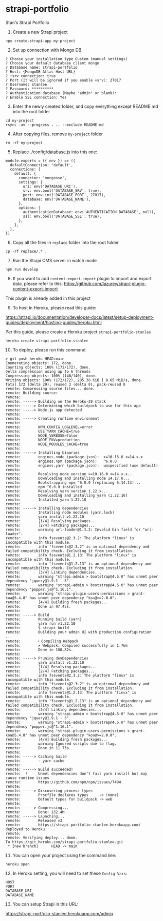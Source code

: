# strapi-portfolio

Stan's Strapi Portfolio

1. Create a new Strapi project

```
npx create-strapi-app my-project
```

2. Set up connection with Mongo DB

```
? Choose your installation type Custom (manual settings)
? Choose your default database client mongo
? Database name: strapi-portfolio
? Host: {MongoDB Atlas Host URL}
? +srv connection: true
? Port (It will be ignored if you enable +srv): 27017
? Username: stanlee
? Password: **********
? Authentication database (Maybe "admin" or blank):
? Enable SSL connection: Yes
```

3. Enter the newly created folder, and copy everything except README.md into the root folder

```
cd my-project
rsync -av --progress . .. --exclude README.md
```

4. After copying files, remove `my-project` folder

```
rm -rf my-project
```

5. Replace ./config/database.js into this one:

```
module.exports = ({ env }) => ({
  defaultConnection: 'default',
  connections: {
    default: {
      connector: 'mongoose',
      settings: {
        uri: env('DATABASE_URI'),
        srv: env.bool('DATABASE_SRV', true),
        port: env.int('DATABASE_PORT', 27017),
        database: env('DATABASE_NAME'),
      },
      options: {
        authenticationDatabase: env('AUTHENTICATION_DATABASE', null),
        ssl: env.bool('DATABASE_SSL', true),
      },
    },
  },
})
```

6. Copy all the files in `replace` folder into the root folder

```
cp -rf replace/.* .
```

7. Run the Strapi CMS server in watch mode

```
npm run develop
```

8. If you want to add `content-export-import` plugin to import and export data, please refer to this: https://github.com/lazurey/strapi-plugin-content-export-import

This plugin is already added in this project

9. To host in Heroku, please read this guide:

https://strapi.io/documentation/developer-docs/latest/setup-deployment-guides/deployment/hosting-guides/heroku.html

Per this guide, please create a Heroku project `strapi-portfolio-stanlee`

```
heroku create strapi-portfolio-stanlee
```

10. To deploy, please run this command

```
> git push heroku HEAD:main
Enumerating objects: 172, done.
Counting objects: 100% (172/172), done.
Delta compression using up to 6 threads
Compressing objects: 100% (140/140), done.
Writing objects: 100% (172/172), 285.38 KiB | 8.65 MiB/s, done.
Total 172 (delta 29), reused 3 (delta 0), pack-reused 0
remote: Compressing source files... done.
remote: Building source:
remote:
remote: -----> Building on the Heroku-20 stack
remote: -----> Determining which buildpack to use for this app
remote: -----> Node.js app detected
remote:
remote: -----> Creating runtime environment
remote:
remote:        NPM_CONFIG_LOGLEVEL=error
remote:        USE_YARN_CACHE=true
remote:        NODE_VERBOSE=false
remote:        NODE_ENV=production
remote:        NODE_MODULES_CACHE=true
remote:
remote: -----> Installing binaries
remote:        engines.node (package.json):  >=10.16.0 <=14.x.x
remote:        engines.npm (package.json):   ^6.0.0
remote:        engines.yarn (package.json):  unspecified (use default)
remote:
remote:        Resolving node version >=10.16.0 <=14.x.x...
remote:        Downloading and installing node 14.17.0...
remote:        Bootstrapping npm ^6.0.0 (replacing 6.14.13)...
remote:        npm ^6.0.0 installed
remote:        Resolving yarn version 1.22.x...
remote:        Downloading and installing yarn (1.22.10)
remote:        Installed yarn 1.22.10
remote:
remote: -----> Installing dependencies
remote:        Installing node modules (yarn.lock)
remote:        yarn install v1.22.10
remote:        [1/4] Resolving packages...
remote:        [2/4] Fetching packages...
remote:        warning url-loader@1.1.2: Invalid bin field for "url-loader".
remote:        info fsevents@2.3.2: The platform "linux" is incompatible with this module.
remote:        info "fsevents@2.3.2" is an optional dependency and failed compatibility check. Excluding it from installation.
remote:        info fsevents@1.2.13: The platform "linux" is incompatible with this module.
remote:        info "fsevents@1.2.13" is an optional dependency and failed compatibility check. Excluding it from installation.
remote:        [3/4] Linking dependencies...
remote:        warning "strapi-admin > bootstrap@4.6.0" has unmet peer dependency "jquery@1.9.1 - 3".
remote:        warning "strapi-admin > bootstrap@4.6.0" has unmet peer dependency "popper.js@^1.16.1".
remote:        warning "strapi-plugin-users-permissions > grant-koa@5.4.8" has unmet peer dependency "koa@>=2.0.0".
remote:        [4/4] Building fresh packages...
remote:        Done in 97.45s.
remote:
remote: -----> Build
remote:        Running build (yarn)
remote:        yarn run v1.22.10
remote:        $ strapi build
remote:        Building your admin UI with production configuration ...
remote:        ℹ Compiling Webpack
remote:        ✔ Webpack: Compiled successfully in 1.76m
remote:        Done in 108.82s.
remote:
remote: -----> Pruning devDependencies
remote:        yarn install v1.22.10
remote:        [1/4] Resolving packages...
remote:        [2/4] Fetching packages...
remote:        info fsevents@2.3.2: The platform "linux" is incompatible with this module.
remote:        info "fsevents@2.3.2" is an optional dependency and failed compatibility check. Excluding it from installation.
remote:        info fsevents@1.2.13: The platform "linux" is incompatible with this module.
remote:        info "fsevents@1.2.13" is an optional dependency and failed compatibility check. Excluding it from installation.
remote:        [3/4] Linking dependencies...
remote:        warning "strapi-admin > bootstrap@4.6.0" has unmet peer dependency "jquery@1.9.1 - 3".
remote:        warning "strapi-admin > bootstrap@4.6.0" has unmet peer dependency "popper.js@^1.16.1".
remote:        warning "strapi-plugin-users-permissions > grant-koa@5.4.8" has unmet peer dependency "koa@>=2.0.0".
remote:        [4/4] Building fresh packages...
remote:        warning Ignored scripts due to flag.
remote:        Done in 11.73s.
remote:
remote: -----> Caching build
remote:        - yarn cache
remote:
remote: -----> Build succeeded!
remote:  !     Unmet dependencies don't fail yarn install but may cause runtime issues
remote:        https://github.com/npm/npm/issues/7494
remote:
remote: -----> Discovering process types
remote:        Procfile declares types     -> (none)
remote:        Default types for buildpack -> web
remote:
remote: -----> Compressing...
remote:        Done: 132.4M
remote: -----> Launching...
remote:        Released v3
remote:        https://strapi-portfolio-stanlee.herokuapp.com/ deployed to Heroku
remote:
remote: Verifying deploy... done.
To https://git.heroku.com/strapi-portfolio-stanlee.git
 * [new branch]      HEAD -> main
```

11. You can open your project using the command line:

```
heroku open
```

12. In Heroku setting, you will need to set these `Config Vars`:

```
HOST
PORT
DATABASE_URI
DATABASE_NAME
```

13. You can setup Strapi in this URL:

https://strapi-portfolio-stanlee.herokuapp.com/admin
